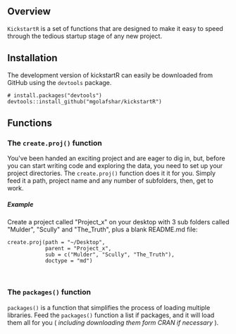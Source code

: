 Overview
--------
`KickstartR` is a set of functions that are designed to make it easy to speed through the tedious startup stage of any new project. 
&nbsp;  

Installation
------------
 The development version of kickstartR can easily be downloaded from GitHub using the `devtools` package.

```
# install.packages("devtools")
devtools::install_github("mgolafshar/kickstartR")
```

Functions
------------  

### The `create.proj()` function
   
You've been handed an exciting project and are eager to dig in, but, before you can start writing code and exploring the data, you need to set up your project directories. The `create.proj()` function does it it for you. Simply feed it a path, project name and any number of subfolders, then, get to work.

##### _Example_
Create a project called "Project_x" on your desktop with 3 sub folders called "Mulder", "Scully" and "The_Truth", plus a blank README.md file:
```
create.proj(path = "~/Desktop", 
            parent = "Project_x", 
            sub = c("Mulder", "Scully", "The_Truth"), 
            doctype = "md")
```
&nbsp;  

### The `packages()` function  
  
`packages()` is a function that simplifies the process of loading multiple libraries. Feed the `packages()` function a list if packages, and it will load them all for you ( _including downloading them form CRAN if necessary_ ).



